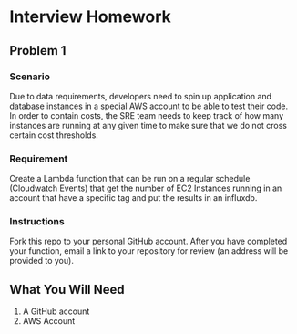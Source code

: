 # Interview Homework


## Problem 1

### Scenario
Due to data requirements, developers need to spin up application and database instances in a special AWS account to be able to test their code.  In order to contain costs, the SRE team needs to keep track of how many instances are running at any given time to make sure that we do not cross certain cost thresholds.

### Requirement
Create a Lambda function that can be run on a regular schedule (Cloudwatch Events) that get the number of EC2 Instances running in an account that have a specific tag and put the results in an influxdb.

### Instructions
Fork this repo to your personal GitHub account.  After you have completed your function, email a link to your repository for review (an address will be provided to you).

## What You Will Need
1.  A GitHub account
2.  AWS Account


